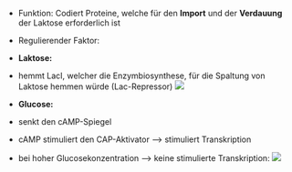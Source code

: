 - Funktion: Codiert Proteine, welche für den **Import** und der **Verdauung** der Laktose erforderlich ist


- Regulierender Faktor: 

- **Laktose:**
- hemmt LacI, welcher die Enzymbiosynthese, für die Spaltung von Laktose hemmen würde (Lac-Repressor)
![](Pasted%20image%2020240112120401.png)

- **Glucose:**
- senkt den cAMP-Spiegel 
- cAMP stimuliert den CAP-Aktivator --> stimuliert Transkription
- bei hoher Glucosekonzentration --> keine stimulierte Transkription:
![](Pasted%20image%2020240112140123.png)
